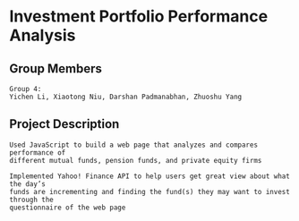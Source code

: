 # Investment Portfolio Performance Analysis


## Group Members
```
Group 4:
Yichen Li, Xiaotong Niu, Darshan Padmanabhan, Zhuoshu Yang
```

## Project Description
```
Used JavaScript to build a web page that analyzes and compares performance of
different mutual funds, pension funds, and private equity firms
```
```
Implemented Yahoo! Finance API to help users get great view about what the day’s
funds are incrementing and finding the fund(s) they may want to invest through the
questionnaire of the web page
```
